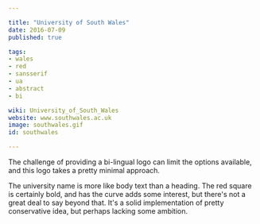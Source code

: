 ```yaml
---

title: "University of South Wales"
date: 2016-07-09
published: true

tags:
- wales
- red
- sansserif
- ua
- abstract
- bi

wiki: University_of_South_Wales
website: www.southwales.ac.uk
image: southwales.gif
id: southwales

---
```


The challenge of providing a bi-lingual logo can limit the options available, and this logo takes a pretty minimal approach.

The university name is more like body text than a heading. The red square is certainly bold, and has the curve adds some interest, but there's not a great deal to say beyond that. It's a solid implementation of pretty conservative idea, but perhaps lacking some ambition.
